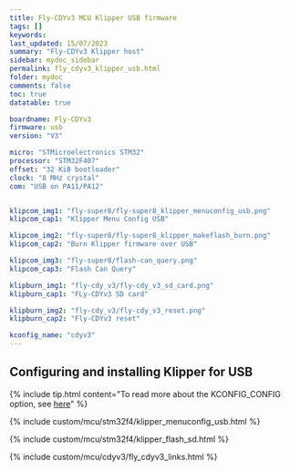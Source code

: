 ```yaml
---
title: Fly-CDYv3 MCU Klipper USB firmware
tags: []
keywords: 
last_updated: 15/07/2023
summary: "Fly-CDYv3 Klipper host"
sidebar: mydoc_sidebar
permalink: fly_cdyv3_klipper_usb.html
folder: mydoc
comments: false
toc: true
datatable: true

boardname: Fly-CDYv3
firmware: usb
version: "V3"

micro: "STMicroelectronics STM32"
processor: "STM32F407"
offset: "32 KiB bootloader"
clock: "8 MHz crystal"
com: "USB on PA11/PA12"


klipcom_img1: "fly-super8/fly-super8_klipper_menuconfig_usb.png"
klipcom_cap1: "Klipper Menu Config USB"

klipcom_img2: "fly-super8/fly-super8_klipper_makeflash_burn.png"
klipcom_cap2: "Burn Klipper firmware over USB"

klipcom_img3: "fly-super8/flash-can_query.png"
klipcom_cap3: "Flash Can Query"

klipburn_img1: "fly-cdy_v3/fly-cdy_v3_sd_card.png"
klipburn_cap1: "FLy-CDYv3 SD card"

klipburn_img2: "fly-cdy_v3/fly-cdy_v3_reset.png"
klipburn_cap2: "Fly-CDYv3 reset"

kconfig_name: "cdyv3"
---
```


## Configuring and installing Klipper for USB

{% include tip.html content="To read more about the KCONFIG_CONFIG option, see [here](https://docs.vorondesign.com/community/howto/drachenkatze/automating_klipper_mcu_updates.html)" %}

{% include custom/mcu/stm32f4/klipper_menuconfig_usb.html %}

{% include custom/mcu/stm32f4/klipper_flash_sd.html %}

{% include custom/mcu/cdyv3/fly_cdyv3_links.html %}